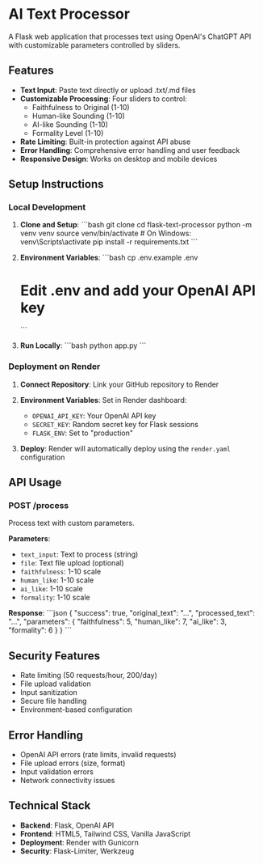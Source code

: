 # AI Text Processor

A Flask web application that processes text using OpenAI's ChatGPT API with customizable parameters controlled by sliders.

## Features

- **Text Input**: Paste text directly or upload .txt/.md files
- **Customizable Processing**: Four sliders to control:
  - Faithfulness to Original (1-10)
  - Human-like Sounding (1-10) 
  - AI-like Sounding (1-10)
  - Formality Level (1-10)
- **Rate Limiting**: Built-in protection against API abuse
- **Error Handling**: Comprehensive error handling and user feedback
- **Responsive Design**: Works on desktop and mobile devices

## Setup Instructions

### Local Development

1. **Clone and Setup**:
   \`\`\`bash
   git clone <repository-url>
   cd flask-text-processor
   python -m venv venv
   source venv/bin/activate  # On Windows: venv\Scripts\activate
   pip install -r requirements.txt
   \`\`\`

2. **Environment Variables**:
   \`\`\`bash
   cp .env.example .env
   # Edit .env and add your OpenAI API key
   \`\`\`

3. **Run Locally**:
   \`\`\`bash
   python app.py
   \`\`\`

### Deployment on Render

1. **Connect Repository**: Link your GitHub repository to Render

2. **Environment Variables**: Set in Render dashboard:
   - `OPENAI_API_KEY`: Your OpenAI API key
   - `SECRET_KEY`: Random secret key for Flask sessions
   - `FLASK_ENV`: Set to "production"

3. **Deploy**: Render will automatically deploy using the `render.yaml` configuration

## API Usage

### POST /process

Process text with custom parameters.

**Parameters**:
- `text_input`: Text to process (string)
- `file`: Text file upload (optional)
- `faithfulness`: 1-10 scale
- `human_like`: 1-10 scale  
- `ai_like`: 1-10 scale
- `formality`: 1-10 scale

**Response**:
\`\`\`json
{
  "success": true,
  "original_text": "...",
  "processed_text": "...",
  "parameters": {
    "faithfulness": 5,
    "human_like": 7,
    "ai_like": 3,
    "formality": 6
  }
}
\`\`\`

## Security Features

- Rate limiting (50 requests/hour, 200/day)
- File upload validation
- Input sanitization
- Secure file handling
- Environment-based configuration

## Error Handling

- OpenAI API errors (rate limits, invalid requests)
- File upload errors (size, format)
- Input validation errors
- Network connectivity issues

## Technical Stack

- **Backend**: Flask, OpenAI API
- **Frontend**: HTML5, Tailwind CSS, Vanilla JavaScript
- **Deployment**: Render with Gunicorn
- **Security**: Flask-Limiter, Werkzeug
